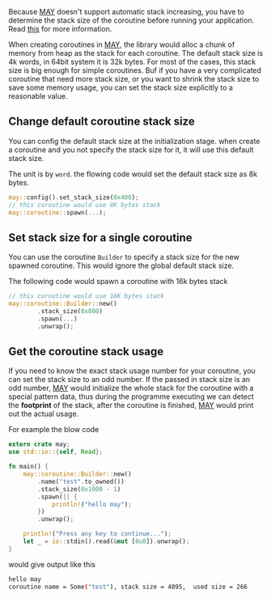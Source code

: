 Because [MAY][may] doesn't support automatic stack increasing, you have to determine the stack size of the coroutine before running your application. Read [this][caveat] for more information.

When creating coroutines in [MAY][may], the library would alloc a chunk of memory from heap as the stack for each coroutine. The default stack size is 4k words, in 64bit system it is 32k bytes. For most of the cases, this stack size is big enough for simple coroutines. Buf if you have a very complicated coroutine that need more stack size, or you want to shrink the stack size to save some memory usage, you can set the stack size explicitly to a reasonable value.

## Change default coroutine stack size
You can config the default stack size at the initialization stage. when create a coroutine and you not specify the stack size for it, it will use this default stack size.

The unit is by `word`. the flowing code would set the default stack size as 8k bytes.

```rust
may::config().set_stack_size(0x400);
// this coroutine would use 8K bytes stack
may::coroutine::spawn(...);
```

## Set stack size for a single coroutine
You can use the coroutine `Builder` to specify a stack size for the new spawned coroutine. This would ignore the global default stack size.

The following code would spawn a coroutine with 16k bytes stack

```rust
// this coroutine would use 16K bytes stack
may::coroutine::Builder::new()
        .stack_size(0x800)
        .spawn(...)
        .unwrap();
```

## Get the coroutine stack usage
If you need to know the exact stack usage number for your coroutine, you can set the  stack size to an odd number. If the passed in stack size is an odd number, [MAY][may] would initialize the whole stack for the coroutine with a special pattern data, thus during the programme executing we can detect the **footprint** of the stack, after the coroutine is finished, [MAY][may] would print out the actual usage.

For example the blow code
```rust
extern crate may;
use std::io::{self, Read};

fn main() {
    may::coroutine::Builder::new()
        .name("test".to_owned())
        .stack_size(0x1000 - 1)
        .spawn(|| {
            println!("hello may");
        })
        .unwrap();

    println!("Press any key to continue...");
    let _ = io::stdin().read(&mut [0u8]).unwrap();
}
```

would give output like this

```sh
hello may
coroutine name = Some("test"), stack size = 4095,  used size = 266
```





<!--refs-->
[may]:https://github.com/Xudong-Huang/may
[caveat]:may_caveat.md
